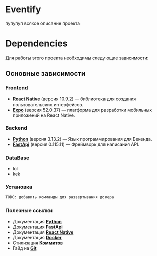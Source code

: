 # Eventify
пупупуп всякое описание проекта
# Dependencies

Для работы этого проекта необходимы следующие зависимости:

## Основные зависимости

### Frontend
- **[React Native](https://reactnative.dev/)** (версия 10.9.2) — библиотека для создания пользовательских интерфейсов.
- **[Expo](https://expo.dev/)** (версия 52.0.37) — платформа для разработки мобильных приложений на React Native.

### Backend
- **[Python](https://www.python.org)** (версия 3.13.2) — Язык программирования для Бекенда.
- **[FastApi](https://fastapi.tiangolo.com)** (версия 0.115.11) — Фреймворк для написания API.

### DataBase
- lol
- kek

### Установка
```bash
TODO: добавить комманды для развертывания докера

```
### Полезные ссылки
- Документация **[Python](https://www.python.org)**
- Документация **[FastApi](https://fastapi.tiangolo.com/learn/)**
- Документация **[React Native](https://reactnative.dev/docs/getting-started)**
- Документация **[Docker](https://docs.docker.com/guides/)**
- Стилизация **[Коммитов](https://www.conventionalcommits.org/en/v1.0.0/)**
- Гайд на **[Git](https://rogerdudler.github.io/git-guide/)**
